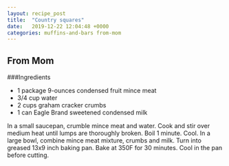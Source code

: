 ```yaml
---
layout: recipe_post
title:  "Country squares"
date:   2019-12-22 12:04:48 +0000
categories: muffins-and-bars from-mom
---
```


## From Mom
###Ingredients
* 1 package 9-ounces condensed fruit mince meat
* 3/4 cup water
* 2 cups graham cracker crumbs
* 1 can Eagle Brand sweetened condensed milk


In a small saucepan, crumble mince meat and water. Cook and stir over medium heat until lumps are thoroughly broken. Boil 1 minute. Cool. In a large bowl, combine mince meat mixture, crumbs and milk. Turn into greased 13x9 inch baking pan. Bake at 350F for 30 minutes. Cool in the pan before cutting.
